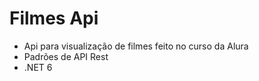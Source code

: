 # Filmes Api

- Api para visualização de filmes feito no curso da Alura
- Padrões de API Rest
- .NET 6

